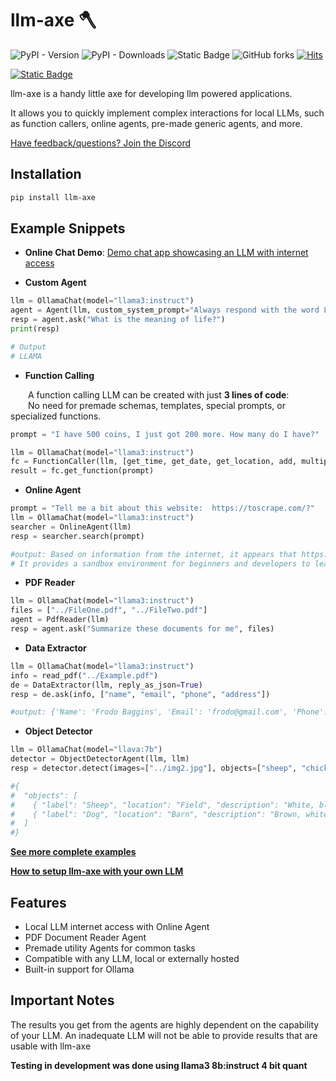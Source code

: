 
# llm-axe 🪓

<img alt="PyPI - Version" src="https://img.shields.io/pypi/v/llm-axe"> <img alt="PyPI - Downloads" src="https://img.shields.io/pypi/dm/llm-axe">
<img alt="Static Badge" src="https://img.shields.io/badge/clones-63/month-purple"> <img alt="GitHub forks" src="https://img.shields.io/github/forks/emirsahin1/llm-axe?style=flat">
[![Hits](https://hits.seeyoufarm.com/api/count/incr/badge.svg?url=https%3A%2F%2Fgithub.com%2Femirsahin1%2Fllm-axe&count_bg=%2379C83D&title_bg=%23555555&icon=&icon_color=%23E7E7E7&title=hits&edge_flat=false)](https://github.com/emirsahin1/llm-axe)

[![Static Badge](https://img.shields.io/badge/llm--axe-gray?logo=discord&link=https%3A%2F%2Fdiscord.gg%2FTq2E6cVg)](https://discord.gg/Tq2E6cVg)















llm-axe is a handy little axe for developing llm powered applications. 

It allows you to quickly implement complex interactions for local LLMs, such as function callers, online agents, pre-made generic agents, and more.

[Have feedback/questions? Join the Discord](https://discord.gg/Tq2E6cVg)

## Installation



```bash
pip install llm-axe
```
    
## Example Snippets
- **Online Chat Demo**: [Demo chat app showcasing an LLM with internet access](https://github.com/emirsahin1/llm-axe/tree/main/examples/ex_online_chat_demo.py)

- **Custom Agent**
```python
llm = OllamaChat(model="llama3:instruct")
agent = Agent(llm, custom_system_prompt="Always respond with the word LLAMA, no matter what")
resp = agent.ask("What is the meaning of life?")
print(resp)

# Output
# LLAMA
```


- **Function Calling**

&emsp;&emsp;A function calling LLM can be created with just **3 lines of code**:
<br>
&emsp;&emsp;No need for premade schemas, templates, special prompts, or specialized functions.
```python
prompt = "I have 500 coins, I just got 200 more. How many do I have?"

llm = OllamaChat(model="llama3:instruct")
fc = FunctionCaller(llm, [get_time, get_date, get_location, add, multiply])
result = fc.get_function(prompt)
```
- **Online Agent**
```python
prompt = "Tell me a bit about this website:  https://toscrape.com/?"
llm = OllamaChat(model="llama3:instruct")
searcher = OnlineAgent(llm)
resp = searcher.search(prompt)

#output: Based on information from the internet, it appears that https://toscrape.com/ is a website dedicated to web scraping.
# It provides a sandbox environment for beginners and developers to learn and validate their web scraping technologies...
```
- **PDF Reader**
```python
llm = OllamaChat(model="llama3:instruct")
files = ["../FileOne.pdf", "../FileTwo.pdf"]
agent = PdfReader(llm)
resp = agent.ask("Summarize these documents for me", files)
```

- **Data Extractor**
```python
llm = OllamaChat(model="llama3:instruct")
info = read_pdf("../Example.pdf")
de = DataExtractor(llm, reply_as_json=True)
resp = de.ask(info, ["name", "email", "phone", "address"])

#output: {'Name': 'Frodo Baggins', 'Email': 'frodo@gmail.com', 'Phone': '555-555-5555', 'Address': 'Bag-End, Hobbiton, The Shire'}
```
- **Object Detector**
```python
llm = OllamaChat(model="llava:7b")
detector = ObjectDetectorAgent(llm, llm)
resp = detector.detect(images=["../img2.jpg"], objects=["sheep", "chicken", "cat", "dog"])

#{
#  "objects": [
#    { "label": "Sheep", "location": "Field", "description": "White, black spots" },
#    { "label": "Dog", "location": "Barn", "description": "Brown, white spots" }
#  ]
#}

```

[**See more complete examples**](https://github.com/emirsahin1/llm-axe/tree/main/examples)

[**How to setup llm-axe with your own LLM**](https://github.com/emirsahin1/llm-axe/blob/main/examples/ex_llm_setup.py)


## Features

- Local LLM internet access with Online Agent
- PDF Document Reader Agent
- Premade utility Agents for common tasks
- Compatible with any LLM, local or externally hosted
- Built-in support for Ollama



## Important Notes

The results you get from the agents are highly dependent on the capability of your LLM. An inadequate LLM will not be able to provide results that are usable with llm-axe

**Testing in development was done using llama3 8b:instruct 4 bit quant**

